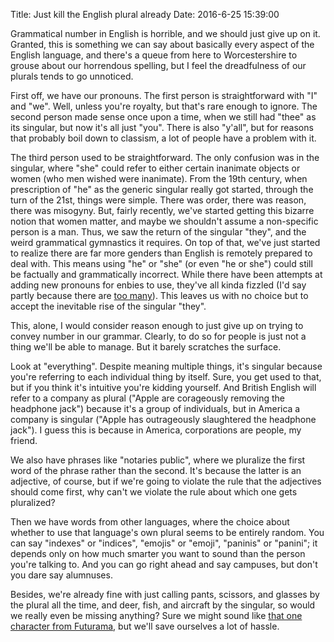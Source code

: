 Title: Just kill the English plural already
Date: 2016-6-25 15:39:00

Grammatical number in English is horrible, and we should just give up on it.
Granted, this is something we can say about basically every aspect of the
English language, and there's a queue from here to Worcestershire to grouse
about our horrendous spelling, but I feel the dreadfulness of our plurals tends
to go unnoticed.

First off, we have our pronouns. The first person is straightforward with "I"
and "we". Well, unless you're royalty, but that's rare enough to ignore. The
second person made sense once upon a time, when we still had "thee" as its
singular, but now it's all just "you". There is also "y'all", but for reasons
that probably boil down to classism, a lot of people have a problem with it.

The third person used to be straightforward. The only confusion was in the
singular, where "she" could refer to either certain inanimate objects or women
(who men wished were inanimate). From the 19th century, when prescription of
"he" as the generic singular really got started, through the turn of the 21st,
things were simple. There was order, there was reason, there was misogyny.
But, fairly recently, we've started getting this bizarre notion that women
matter, and maybe we shouldn't assume a non-specific person is a man. Thus, we
saw the return of the singular "they", and the weird grammatical gymnastics it
requires. On top of that, we've just started to realize there are far more
genders than English is remotely prepared to deal with. This means using "he"
or "she" (or even "he or she") could still be factually and grammatically
incorrect. While there have been attempts at adding new pronouns for enbies to
use, they've all kinda fizzled (I'd say partly because there are
[too many](https://xkcd.com/927/)). This leaves us with no choice but to accept
the inevitable rise of the singular "they".

This, alone, I would consider reason enough to just give up on trying to convey
number in our grammar. Clearly, to do so for people is just not a thing we'll
be able to manage. But it barely scratches the surface.

Look at "everything". Despite meaning multiple things, it's singular because
you're referring to each individual thing by itself. Sure, you get used to
that, but if you think it's intuitive you're kidding yourself. And British
English will refer to a company as plural ("Apple are corageously removing
the headphone jack") because it's a group of individuals, but in America a company is
singular ("Apple has outrageously slaughtered the headphone jack"). I guess
this is because in America, corporations are people, my friend.

We also have phrases like "notaries public", where we pluralize the first word
of the phrase rather than the second. It's because the latter is an adjective,
of course, but if we're going to violate the rule that the adjectives should
come first, why can't we violate the rule about which one gets pluralized?

Then we have words from other languages, where the choice about whether to use
that language's own plural seems to be entirely random. You can say "indexes"
or "indices", "emojis" or "emoji", "paninis" or "panini"; it depends only on
how much smarter you want to sound than the person you're talking to. And you
can go right ahead and say campuses, but don't you dare say alumnuses.

Besides, we're already fine with just calling pants, scissors, and glasses by
the plural all the time, and deer, fish, and aircraft by the singular, so would
we really even be missing anything? Sure we might sound like
[that one character from Futurama](https://www.youtube.com/watch?v=44d8rqeirl0),
but we'll save ourselves a lot of hassle.

